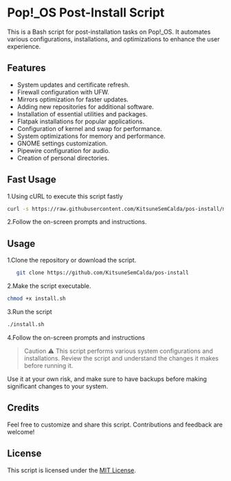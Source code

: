 # Pop!_OS Post-Install Script

This is a Bash script for post-installation tasks on Pop!_OS. It automates various configurations, installations, and optimizations to enhance the user experience.

## Features

- System updates and certificate refresh.
- Firewall configuration with UFW.
- Mirrors optimization for faster updates.
- Adding new repositories for additional software.
- Installation of essential utilities and packages.
- Flatpak installations for popular applications.
- Configuration of kernel and swap for performance.
- System optimizations for memory and performance.
- GNOME settings customization.
- Pipewire configuration for audio.
- Creation of personal directories.

## Fast Usage

1.Using cURL to execute this script fastly

```bash
curl -s https://raw.githubusercontent.com/KitsuneSemCalda/pos-install/master/install.sh | sudo bash
```

2.Follow the on-screen prompts and instructions.

## Usage

1.Clone the repository or download the script.

```bash
   git clone https://github.com/KitsuneSemCalda/pos-install
```

2.Make the script executable.

```bash
chmod +x install.sh
```

3.Run the script

```bash
./install.sh
```

4.Follow the on-screen prompts and instructions

> Caution :warning:
 This script performs various system configurations and installations. Review the script and understand the changes it makes before running it.

 Use it at your own risk, and make sure to have backups before making significant changes to your system.

## Credits

Feel free to customize and share this script. Contributions and feedback are welcome!

## License

This script is licensed under the [MIT License](https://github.com/KitsuneSemCalda/pos-install/tree/master/LICENSE).
